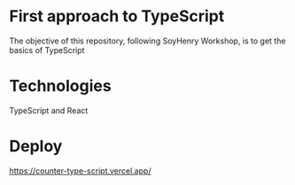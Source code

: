 <h1> First approach to TypeScript </h1>

The objective of this repository, following SoyHenry Workshop, is to get the basics of TypeScript

<h1> Technologies </h1>

TypeScript and React

<h1> Deploy </h1>

https://counter-type-script.vercel.app/
